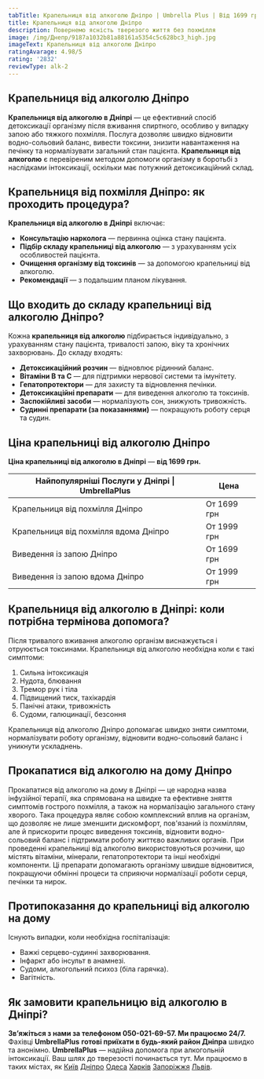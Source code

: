 ```yaml
---
tabTitle: Крапельниця від алкоголю Дніпро | Umbrella Plus | Від 1699 грн
title: Крапельниця від алкоголю Дніпро
description: Повернемо ясність тверезого життя без похмілля
image: /img/Днепр/9187a1032b81a88161a5354c5c628bc3_high.jpg
imageText: Крапельниця від алкоголю Дніпро
ratingAvarage: 4.98/5
rating: '2832'
reviewType: alk-2
---
```


## Крапельниця від алкоголю Дніпро

**Крапельниця від алкоголю в Дніпрі** — це ефективний спосіб детоксикації організму після вживання спиртного, особливо у випадку запою або тяжкого похмілля. Послуга дозволяє швидко відновити водно-сольовий баланс, вивести токсини, знизити навантаження на печінку та нормалізувати загальний стан пацієнта. **Крапельниця від алкоголю** є перевіреним методом допомоги організму в боротьбі з наслідками інтоксикації, оскільки має потужний детоксикаційний склад.

## Крапельниця від похмілля Дніпро: як проходить процедура?

**Крапельниця від алкоголю в Дніпрі** включає:

* **Консультацію нарколога** — первинна оцінка стану пацієнта.
* **Підбір складу крапельниці від алкоголю** — з урахуванням усіх особливостей пацієнта.
* **Очищення організму від токсинів** — за допомогою крапельниці від алкоголю.
* **Рекомендації** — з подальшим планом лікування.

## Що входить до складу крапельниці від алкоголю Дніпро?

Кожна **крапельниця від алкоголю** підбирається індивідуально, з урахуванням стану пацієнта, тривалості запою, віку та хронічних захворювань. До складу входять:

* **Детоксикаційний розчин** — відновлює рідинний баланс.
* **Вітаміни B та C** — для підтримки нервової системи та імунітету.
* **Гепатопротектори** — для захисту та відновлення печінки.
* **Детоксикаційні препарати** — для виведення алкоголю та токсинів.
* **Заспокійливі засоби** — нормалізують сон, знижують тривожність.
* **Судинні препарати (за показаннями)** — покращують роботу серця та судин.

## Ціна крапельниці від алкоголю Дніпро

**Ціна крапельниці від алкоголю в Дніпрі** — **від 1699 грн.**

| Найпопулярніші Послуги у Дніпрі \| UmbrellaPlus | Цена        |
| ----------------------------------------------- | ----------- |
| Крапельниця від похмілля Дніпро                 | От 1699 грн |
| Крапельниця від похмілля вдома Дніпро           | От 1999 грн |
| Виведення із запою Дніпро                       | От 1699 грн |
| Виведення із запою вдома Дніпро                 | От 1999 грн |

## Крапельниця від алкоголю в Дніпрі: коли потрібна термінова допомога?

Після тривалого вживання алкоголю організм виснажується і отруюється токсинами. Крапельниця від алкоголю необхідна коли є такі симптоми:

1. Сильна інтоксикація
2. Нудота, блювання
3. Тремор рук і тіла
4. Підвищений тиск, тахікардія
5. Панічні атаки, тривожність
6. Судоми, галюцинації, безсоння

Крапельниця від алкоголю Дніпро допомагає швидко зняти симптоми, нормалізувати роботу організму, відновити водно-сольовий баланс і уникнути ускладнень.

## Прокапатися від алкоголю на дому Дніпро

Прокапатися від алкоголю на дому в Дніпрі — це народна назва інфузійної терапії, яка спрямована на швидке та ефективне зняття симптомів гострого похмілля, а також на нормалізацію загального стану хворого. Така процедура являє собою комплексний вплив на організм, що дозволяє не лише зменшити дискомфорт, пов'язаний із похміллям, але й прискорити процес виведення токсинів, відновити водно-сольовий баланс і підтримати роботу життєво важливих органів. При проведенні крапельниці від алкоголю використовуються розчини, що містять вітаміни, мінерали, гепатопротектори та інші необхідні компоненти. Ці препарати допомагають організму швидше відновитися, покращуючи обмінні процеси та сприяючи нормалізації роботи серця, печінки та нирок.

## Протипоказання до крапельниці від алкоголю на дому

Існують випадки, коли необхідна госпіталізація:

* Важкі серцево-судинні захворювання.
* Інфаркт або інсульт в анамнезі.
* Судоми, алкогольний психоз (біла гарячка).
* Вагітність.

## Як замовити крапельницю від алкоголю в Дніпрі?

**Зв’яжіться з нами за телефоном 050-021-69-57. Ми працюємо 24/7.**
Фахівці **UmbrellaPlus** **готові приїхати в будь-який район Дніпра** швидко та анонімно.
**UmbrellaPlus** — надійна допомога при алкогольній інтоксикації. Ваш шлях до тверезості починається тут.
Ми працюємо в таких містах, як [Київ](https://umbrella-plus.com.ua/uk/kiev/) [Дніпро](https://umbrella-plus.com.ua/uk/dnepr/) [Одеса](https://umbrella-plus.com.ua/uk/lechenie-alc/) [Харків](https://umbrella-plus.com.ua/uk/kharkiv/) [Запоріжжя](https://umbrella-plus.com.ua/uk/zaporozie/) [Львів](https://umbrella-plus.com.ua/uk/lviv/).
